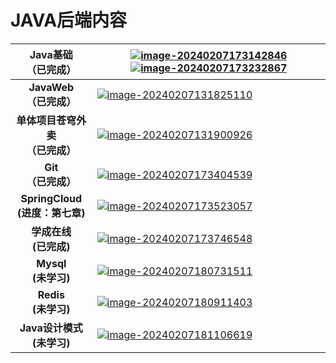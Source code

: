 # JAVA后端内容

|     **Java基础<br/>（已完成）**     | [![image-20240207173142846](https://wwhds-markdown-image.oss-cn-beijing.aliyuncs.com/image-20240207173142846.png)](https://www.bilibili.com/video/BV17F411T7Ao/?share_source=copy_web&vd_source=96f983f689673aeb998155061f545543)[![image-20240207173232867](https://wwhds-markdown-image.oss-cn-beijing.aliyuncs.com/image-20240207173232867.png)](https://www.bilibili.com/video/BV1yW4y1Y7Ms/?share_source=copy_web&vd_source=96f983f689673aeb998155061f545543) |
| :---------------------------------: | ------------------------------------------------------------ |
|     **JavaWeb<br/>（已完成）**      | [![image-20240207131825110](https://wwhds-markdown-image.oss-cn-beijing.aliyuncs.com/image-20240207131825110.png)]( https://www.bilibili.com/video/BV1m84y1w7Tb/?share_source=copy_web&vd_source=96f983f689673aeb998155061f545543) |
| **单体项目苍穹外卖<br/>（已完成）** | [![image-20240207131900926](https://wwhds-markdown-image.oss-cn-beijing.aliyuncs.com/image-20240207131900926.png)]( https://www.bilibili.com/video/BV1TP411v7v6/?share_source=copy_web&vd_source=96f983f689673aeb998155061f545543) |
|       **Git<br/>（已完成）**        | [![image-20240207173404539](https://wwhds-markdown-image.oss-cn-beijing.aliyuncs.com/image-20240207173404539.png)](https://www.bilibili.com/video/BV1MU4y1Y7h5/?share_source=copy_web&vd_source=96f983f689673aeb998155061f545543) |
|  **SpringCloud<br>(进度：第七章)**  | [![image-20240207173523057](https://wwhds-markdown-image.oss-cn-beijing.aliyuncs.com/image-20240207173523057.png)](https://www.bilibili.com/video/BV1LQ4y127n4/?share_source=copy_web&vd_source=96f983f689673aeb998155061f545543) |
|      **学成在线<br>(已完成)**       | [![image-20240207173746548](https://wwhds-markdown-image.oss-cn-beijing.aliyuncs.com/image-20240207173746548.png)](https://www.bilibili.com/video/BV1j8411N7Bm/?share_source=copy_web&vd_source=96f983f689673aeb998155061f545543) |
|        **Mysql<br>(未学习)**        | [![image-20240207180731511](https://wwhds-markdown-image.oss-cn-beijing.aliyuncs.com/image-20240207180731511.png)](https://www.bilibili.com/video/BV1Kr4y1i7ru/?share_source=copy_web&vd_source=96f983f689673aeb998155061f545543) |
|        **Redis<br>(未学习)**        | [![image-20240207180911403](https://wwhds-markdown-image.oss-cn-beijing.aliyuncs.com/image-20240207180911403.png)](https://www.bilibili.com/video/BV1cr4y1671t/?share_source=copy_web&vd_source=96f983f689673aeb998155061f545543) |
|    **Java设计模式<br/>(未学习)**    | [![image-20240207181106619](https://wwhds-markdown-image.oss-cn-beijing.aliyuncs.com/image-20240207181106619.png)](https://www.bilibili.com/video/BV1Np4y1z7BU/?share_source=copy_web&vd_source=96f983f689673aeb998155061f545543) |

